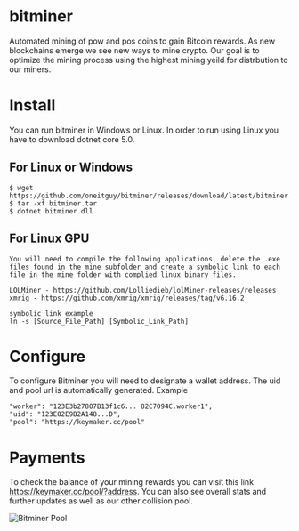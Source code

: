 # bitminer
Automated mining of pow and pos coins to gain Bitcoin rewards. As new blockchains emerge we see new ways to mine crypto. Our goal is to optimize the mining process using the highest mining yeild for distrbution to our miners. 

# Install

You can run bitminer in Windows or Linux. In order to run using Linux you have to download dotnet core 5.0.  
    
## For Linux or Windows

    $ wget https://github.com/oneitguy/bitminer/releases/download/latest/bitminer.tar
    $ tar -xf bitminer.tar
    $ dotnet bitminer.dll
    

## For Linux GPU

    You will need to compile the following applications, delete the .exe files found in the mine subfolder and create a symbolic link to each file in the mine folder with complied linux binary files.
    
    LOLMiner - https://github.com/Lolliedieb/lolMiner-releases/releases
    xmrig - https://github.com/xmrig/xmrig/releases/tag/v6.16.2
    
    symbolic link example
    ln -s [Source_File_Path] [Symbolic_Link_Path]


# Configure

To configure Bitminer you will need to designate a wallet address. The uid and pool url is automatically generated.
Example

    "worker": "123E3b27807B13f1c6... 82C7094C.worker1",
    "uid": "123E02E9B2A148...D",
    "pool": "https://keymaker.cc/pool"
    
    
# Payments
To check the balance of your mining rewards you can visit this link  https://keymaker.cc/pool/?address. You can also see overall stats and further updates as well as our other collision pool. 


![Bitminer Pool](![image](https://user-images.githubusercontent.com/13451926/153525257-65294913-8216-4ae1-9aa8-7b1c68c24a6d.png))


